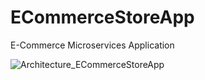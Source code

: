 # ECommerceStoreApp
E-Commerce Microservices Application

![Architecture_ECommerceStoreApp](https://user-images.githubusercontent.com/82120298/229374061-a441f650-b35b-4fc6-9c53-31c8bb80f0da.jpg)
